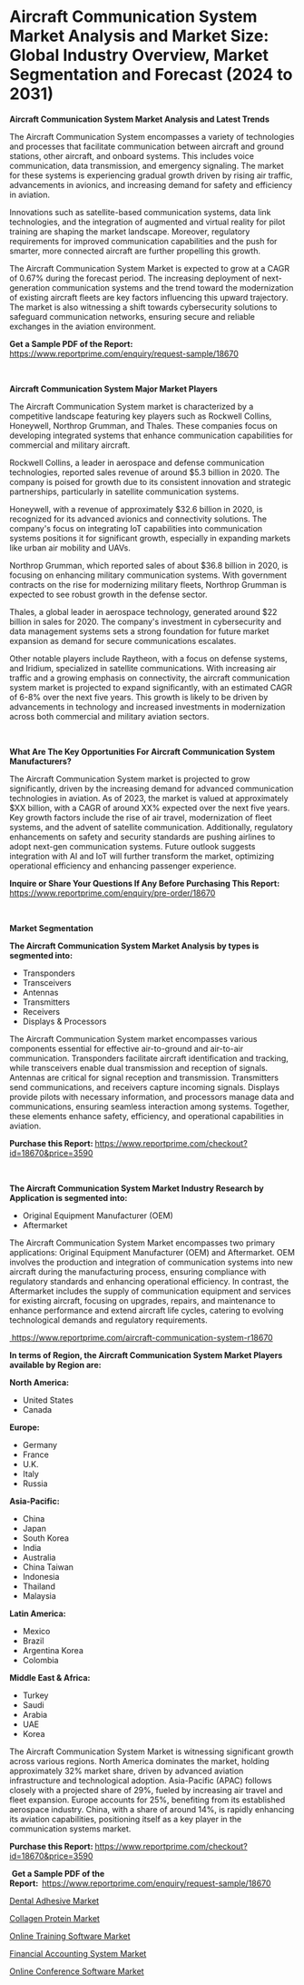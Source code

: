 <p><h1>Aircraft Communication System Market Analysis and Market Size: Global Industry Overview, Market Segmentation and Forecast (2024 to 2031)</h1></p><p><strong>Aircraft Communication System Market Analysis and Latest Trends</strong></p>
<p><p>The Aircraft Communication System encompasses a variety of technologies and processes that facilitate communication between aircraft and ground stations, other aircraft, and onboard systems. This includes voice communication, data transmission, and emergency signaling. The market for these systems is experiencing gradual growth driven by rising air traffic, advancements in avionics, and increasing demand for safety and efficiency in aviation.</p><p>Innovations such as satellite-based communication systems, data link technologies, and the integration of augmented and virtual reality for pilot training are shaping the market landscape. Moreover, regulatory requirements for improved communication capabilities and the push for smarter, more connected aircraft are further propelling this growth. </p><p>The Aircraft Communication System Market is expected to grow at a CAGR of 0.67% during the forecast period. The increasing deployment of next-generation communication systems and the trend toward the modernization of existing aircraft fleets are key factors influencing this upward trajectory. The market is also witnessing a shift towards cybersecurity solutions to safeguard communication networks, ensuring secure and reliable exchanges in the aviation environment.</p></p>
<p><strong>Get a Sample PDF of the Report:&nbsp;</strong> <a href="https://www.reportprime.com/enquiry/request-sample/18670?utm_campaign=118&utm_medium=2&utm_source=Github&utm_content=ia&utm_term=21112024&utm_id=aircraft-communication-system">https://www.reportprime.com/enquiry/request-sample/18670</a></p>
<p>&nbsp;</p>
<p><strong>Aircraft Communication System Major Market Players</strong></p>
<p><p>The Aircraft Communication System market is characterized by a competitive landscape featuring key players such as Rockwell Collins, Honeywell, Northrop Grumman, and Thales. These companies focus on developing integrated systems that enhance communication capabilities for commercial and military aircraft.</p><p>Rockwell Collins, a leader in aerospace and defense communication technologies, reported sales revenue of around $5.3 billion in 2020. The company is poised for growth due to its consistent innovation and strategic partnerships, particularly in satellite communication systems.</p><p>Honeywell, with a revenue of approximately $32.6 billion in 2020, is recognized for its advanced avionics and connectivity solutions. The company's focus on integrating IoT capabilities into communication systems positions it for significant growth, especially in expanding markets like urban air mobility and UAVs.</p><p>Northrop Grumman, which reported sales of about $36.8 billion in 2020, is focusing on enhancing military communication systems. With government contracts on the rise for modernizing military fleets, Northrop Grumman is expected to see robust growth in the defense sector.</p><p>Thales, a global leader in aerospace technology, generated around $22 billion in sales for 2020. The company's investment in cybersecurity and data management systems sets a strong foundation for future market expansion as demand for secure communications escalates.</p><p>Other notable players include Raytheon, with a focus on defense systems, and Iridium, specialized in satellite communications. With increasing air traffic and a growing emphasis on connectivity, the aircraft communication system market is projected to expand significantly, with an estimated CAGR of 6-8% over the next five years. This growth is likely to be driven by advancements in technology and increased investments in modernization across both commercial and military aviation sectors.</p></p>
<p>&nbsp;</p>
<p><strong>What Are The Key Opportunities For Aircraft Communication System Manufacturers?</strong></p>
<p><p>The Aircraft Communication System market is projected to grow significantly, driven by the increasing demand for advanced communication technologies in aviation. As of 2023, the market is valued at approximately $XX billion, with a CAGR of around XX% expected over the next five years. Key growth factors include the rise of air travel, modernization of fleet systems, and the advent of satellite communication. Additionally, regulatory enhancements on safety and security standards are pushing airlines to adopt next-gen communication systems. Future outlook suggests integration with AI and IoT will further transform the market, optimizing operational efficiency and enhancing passenger experience.</p></p>
<p><strong>Inquire or Share Your Questions If Any Before Purchasing This Report:</strong> <a href="https://www.reportprime.com/enquiry/pre-order/18670?utm_campaign=118&utm_medium=2&utm_source=Github&utm_content=ia&utm_term=21112024&utm_id=aircraft-communication-system">https://www.reportprime.com/enquiry/pre-order/18670</a></p>
<p>&nbsp;</p>
<p><strong>Market Segmentation</strong></p>
<p><strong>The Aircraft Communication System Market Analysis by types is segmented into:</strong></p>
<p><ul><li>Transponders</li><li>Transceivers</li><li>Antennas</li><li>Transmitters</li><li>Receivers</li><li>Displays & Processors</li></ul></p>
<p><p>The Aircraft Communication System market encompasses various components essential for effective air-to-ground and air-to-air communication. Transponders facilitate aircraft identification and tracking, while transceivers enable dual transmission and reception of signals. Antennas are critical for signal reception and transmission. Transmitters send communications, and receivers capture incoming signals. Displays provide pilots with necessary information, and processors manage data and communications, ensuring seamless interaction among systems. Together, these elements enhance safety, efficiency, and operational capabilities in aviation.</p></p>
<p><strong>Purchase this Report:&nbsp;</strong><a href="https://www.reportprime.com/checkout?id=18670&price=3590&utm_campaign=118&utm_medium=2&utm_source=Github&utm_content=ia&utm_term=21112024&utm_id=aircraft-communication-system">https://www.reportprime.com/checkout?id=18670&price=3590</a></p>
<p>&nbsp;</p>
<p><strong>The Aircraft Communication System Market Industry Research by Application is segmented into:</strong></p>
<p><ul><li>Original Equipment Manufacturer (OEM)</li><li>Aftermarket</li></ul></p>
<p><p>The Aircraft Communication System Market encompasses two primary applications: Original Equipment Manufacturer (OEM) and Aftermarket. OEM involves the production and integration of communication systems into new aircraft during the manufacturing process, ensuring compliance with regulatory standards and enhancing operational efficiency. In contrast, the Aftermarket includes the supply of communication equipment and services for existing aircraft, focusing on upgrades, repairs, and maintenance to enhance performance and extend aircraft life cycles, catering to evolving technological demands and regulatory requirements.</p></p>
<p><a href="https://www.reportprime.com/aircraft-communication-system-r18670?utm_campaign=118&utm_medium=2&utm_source=Github&utm_content=ia&utm_term=21112024&utm_id=aircraft-communication-system">&nbsp;https://www.reportprime.com/aircraft-communication-system-r18670</a></p>
<p><strong>In terms of Region, the Aircraft Communication System Market Players available by Region are:</strong></p>
<p>
    <p> <strong> North America: </strong>
        <ul>
            <li>United States</li>
            <li>Canada</li>
        </ul>
        </p> 
    <p> <strong> Europe: </strong>
        <ul>
            <li>Germany</li>
            <li>France</li>
            <li>U.K.</li>
            <li>Italy</li>
            <li>Russia</li>
        </ul>
        </p> 
    <p> <strong> Asia-Pacific: </strong>
        <ul>
            <li>China</li>
            <li>Japan</li>
            <li>South Korea</li>
            <li>India</li>
            <li>Australia</li>
            <li>China Taiwan</li>
            <li>Indonesia</li>
            <li>Thailand</li>
            <li>Malaysia</li>
        </ul>
        </p> 
    <p> <strong> Latin America: </strong>
        <ul>
            <li>Mexico</li>
            <li>Brazil</li>
            <li>Argentina Korea</li>
            <li>Colombia</li>
        </ul>
        </p> 
    <p> <strong> Middle East & Africa: </strong>
        <ul>
            <li>Turkey</li>
            <li>Saudi</li>
            <li>Arabia</li>
            <li>UAE</li>
            <li>Korea</li>
        </ul>
    </p>
    </p>
<p><p>The Aircraft Communication System Market is witnessing significant growth across various regions. North America dominates the market, holding approximately 32% market share, driven by advanced aviation infrastructure and technological adoption. Asia-Pacific (APAC) follows closely with a projected share of 29%, fueled by increasing air travel and fleet expansion. Europe accounts for 25%, benefiting from its established aerospace industry. China, with a share of around 14%, is rapidly enhancing its aviation capabilities, positioning itself as a key player in the communication systems market.</p></p>
<p><strong>Purchase this Report: </strong><a href="https://www.reportprime.com/checkout?id=18670&price=3590&utm_campaign=118&utm_medium=2&utm_source=Github&utm_content=ia&utm_term=21112024&utm_id=aircraft-communication-system">https://www.reportprime.com/checkout?id=18670&price=3590</a></p>
<p>&nbsp;<strong>Get a Sample PDF of the Report:&nbsp;&nbsp;</strong><a href="https://www.reportprime.com/enquiry/request-sample/18670?utm_campaign=118&utm_medium=2&utm_source=Github&utm_content=ia&utm_term=21112024&utm_id=aircraft-communication-system">https://www.reportprime.com/enquiry/request-sample/18670</a></p>
<p><strong></strong></p>
<p><p><a href="https://issuu.com/reportprime-2/docs/dental-adhesive-market-size-2030.pp_cb14164107f0b7?utm_campaign=118&utm_medium=2&utm_source=Github&utm_content=ia&utm_term=21112024&utm_id=aircraft-communication-system">Dental Adhesive Market</a></p><p><a href="https://issuu.com/reportprime-2/docs/collagen-protein-market-size-2030.p_0a8db9025dacf9?utm_campaign=118&utm_medium=2&utm_source=Github&utm_content=ia&utm_term=21112024&utm_id=aircraft-communication-system">Collagen Protein Market</a></p><p><a href="https://www.linkedin.com/pulse/online-training-software-market-growth-competitive-landscape-jllxe?utm_campaign=118&utm_medium=2&utm_source=Github&utm_content=ia&utm_term=21112024&utm_id=aircraft-communication-system">Online Training Software Market</a></p><p><a href="https://www.linkedin.com/pulse/global-financial-accounting-system-market-insights-growth-pricing-76iae?utm_campaign=118&utm_medium=2&utm_source=Github&utm_content=ia&utm_term=21112024&utm_id=aircraft-communication-system">Financial Accounting System Market</a></p><p><a href="https://www.linkedin.com/pulse/comprehensive-report-online-conference-software-market-new-7ybne?utm_campaign=118&utm_medium=2&utm_source=Github&utm_content=ia&utm_term=21112024&utm_id=aircraft-communication-system">Online Conference Software Market</a></p></p>